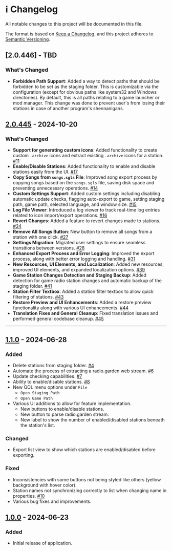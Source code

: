 # ℹ️ Changelog

All notable changes to this project will be documented in this file.

The format is based on [Keep a Changelog](https://keepachangelog.com/en/1.1.0/),
and this project adheres to [Semantic Versioning](https://semver.org/spec/v2.0.0.html).

## [2.0.446] - TBD

### What's Changed
- **Forbidden Path Support**: Added a way to detect paths that should be forbidden to be set as the staging folder. This is customizable via the configuration (except for obvious paths like system32 and Windows directories). By default, this is all paths relating to a game launcher or mod manager. This change was done to prevent user's from losing their stations in case of another program's shennanigans.

## [2.0.445] - 2024-10-20

### What's Changed
- **Support for generating custom icons**: Added functionality to create custom `.archive` icons and extract existing `.archive` icons for a station. [#11](https://github.com/ethan-hann/CyberRadio-Assistant/commit/333223b2df8490c28d7352ead2da92b13d3a9404)
- **Enable/Disable Stations**: Added functionality to enable and disable stations easily from the UI. [#17](https://github.com/ethan-hann/CyberRadio-Assistant/pull/17)
- **Copy Songs from `songs.sgls` File**: Improved song export process by copying songs based on the `songs.sgls` file, saving disk space and preventing unnecessary operations. [#14](https://github.com/ethan-hann/CyberRadio-Assistant/pull/18)
- **Custom Settings Support**: Added custom settings including disabling automatic update checks, flagging auto-export to game, setting staging path, game path, selected language, and window size. [#15](https://github.com/ethan-hann/CyberRadio-Assistant/pull/19)
- **Log File Viewer**: Introduced a log viewer to track real-time log entries related to icon import/export operations. [#16](https://github.com/ethan-hann/CyberRadio-Assistant/pull/20)
- **Revert Changes**: Added a feature to revert changes made to stations. [#24](https://github.com/ethan-hann/CyberRadio-Assistant/pull/24)
- **Remove All Songs Button**: New button to remove all songs from a station with one click. [#27](https://github.com/ethan-hann/CyberRadio-Assistant/pull/27)
- **Settings Migration**: Migrated user settings to ensure seamless transitions between versions. [#28](https://github.com/ethan-hann/CyberRadio-Assistant/pull/28)
- **Enhanced Export Process and Error Logging**: Improved the export process, along with better error logging and handling. [#31](https://github.com/ethan-hann/CyberRadio-Assistant/pull/31)
- **New Resources, UI Elements, and Localization**: Added new resources, improved UI elements, and expanded localization options. [#39](https://github.com/ethan-hann/CyberRadio-Assistant/pull/39)
- **Game Station Changes Detection and Staging Backup**: Added detection for game radio station changes and automatic backup of the staging folder. [#41](https://github.com/ethan-hann/CyberRadio-Assistant/pull/41)
- **Station Filter Textbox**: Added a station filter textbox to allow quick filtering of stations. [#43](https://github.com/ethan-hann/CyberRadio-Assistant/pull/43)
- **Restore Preview and UI Enhancements**: Added a restore preview functionality along with various UI enhancements. [#44](https://github.com/ethan-hann/CyberRadio-Assistant/pull/44)
- **Translation Fixes and General Cleanup**: Fixed translation issues and performed general codebase cleanup. [#45](https://github.com/ethan-hann/CyberRadio-Assistant/pull/45)

---

## [1.1.0] - 2024-06-28

### Added

- Delete stations from staging folder. [#4](https://github.com/ethan-hann/CyberRadio-Assistant/pull/5)
- Automate the process of extracting a radio.garden web stream. [#6](https://github.com/ethan-hann/CyberRadio-Assistant/pull/13)
- Update checking capabilities. [#7](https://github.com/ethan-hann/CyberRadio-Assistant/pull/12)
- Ability to enable/disable stations. [#8](https://github.com/ethan-hann/CyberRadio-Assistant/pull/17)
- New QOL menu options under `File`
  - `Open Staging Path`
  - `Open Game Path`
- Various UI additions to allow for feature implementation.
  - New buttons to enable/disable stations.
  - New button to parse radio.garden stream.
  - New label to show the number of enabled/disabled stations beneath the station's list.

### Changed

- Export list view to show which stations are enabled/disabled before exporting.

### Fixed

- Inconsistencies with some buttons not being styled like others (yellow background with hover color).
- Station names not synchronizing correctly to list when changing name in properties. [#10](https://github.com/ethan-hann/CyberRadio-Assistant/pull/17)
- Various bug fixes and improvements.

## [1.0.0] - 2024-06-23

### Added

- Initial release of application.

[2.0.445]: https://github.com/ethan-hann/CyberRadio-Assistant/releases/tag/v2.0.445
[1.1.0]: https://github.com/ethan-hann/CyberRadio-Assistant/releases/tag/v1.1.0
[1.0.0]: https://github.com/ethan-hann/CyberRadio-Assistant/releases/tag/v1.0.0